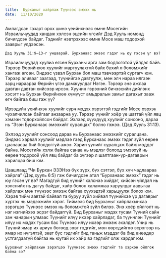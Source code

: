```yaml
---
title:  Бурханыг хайрлаж Түүнээс эмээх нь
date:  11/10/2020
---
```


Амлагдсан газарт орох шинэ үеийнхнээс өмнө Мосегийн Израильчуудад хандаж хэлсэн эцсийн үгсийг Дэд Хууль номонд бичигдсэн байдаг. Тэднийг нэвтрэхээс өмнө Мосе маш тодорхой зааврыг үлдээсэн.

`Дэд Хууль 31:9–13-г уншаарай. Бурханаас эмээх гэдэг нь юу гэсэн үг вэ?`

Израильчуудад хуулиа өгсөн Бурханы арга зам бодлоготой үйлдэл байв. Тэрээр Өөрийнхөө хуулийг мартуулахгүй байх бүхий л боломжийг хангаж өгсөн. Эндээс үзвэл Бурхан бол маш тэвчээртэй сургагч юм. Тэрээр аливааг заагаад, түүнийгээ давтуулж, мөн элч нараа илгээн зарц нараараа Өөрийн үгээ дамжуулдаг Нэгэн. Тэрээр энэ ажлаа давтан давтан хийсээр ирсэн. Хуучин гэрээний бичээсийн дийлэнх хэсэгт нь Бурхан Өөрийнхөө хүмүүст амьдралын замыг дагахыг зааж өгч байгаа биш гэж үү?

Ирээдүйн үеийнхэн хуулийг сурч мэдэх хэрэгтэй гэдгийг Мосе хэрхэн чухалчилсан байгааг анзаарна уу. Тэрээр үүнийг хоёр үе шаттай үйл явц хэмээн тодорхойлсон байдаг. Эхлээд хүүхдүүд хуулийг сонсоно, дараа нь “Эзэн Бурханаас эмээхийг суралцах” болно гэжээ. (Дэд Хууль 31:13).

Эхлээд хуулийг сонсоод дараа нь Бурханаас эмээхийг суралцана. Эндээс харвал хуулийг мэдлээ гээд Бурханаас эмээх гэдэг зүйл өөрөө цаанаасаа бий болдоггүй ажээ. Харин үүнийг суралцаж байж мэддэг байна. Мосегийн хэлж байгаа санаа нь мэдлэг болоод эмээхүй нь өөрөө тодорхой үйл явц байдаг ба зүгээр л шалтгаан-үр-дагаврын харилцаа биш юм.

Цаашлаад “Чи Бурхан ЭЗЭНээ бүх зүрх, бүх сэтгэл, бүх хүч чадлаараа хайрла” (Дэд хууль 6:5) гэж бичигдсэн атал “Бурханаас эмээх” гэдэг нь юу гэсэн үг вэ? Магадгүй бид үүнийг хэлснээ хийдэг, хийсэн үйлдэл нь хэлснийх нь дагуу байдаг, хайр болон халамжаа харуулдаг аавыгаа хайрлаж мөн түүнээс эмээж байгаа хүүхэдтэй харьцуулж болох юм. Хэрэв тийм аавтай байвал та буруу зүйл хийвэл түүнийхээ үр дагаврыг хүртэх нь мэдээжийн хэрэг. Тиймээс бид Бурханыг хайрлахынхаа зэрэгцээ Түүнээс эмээх нь боломжтой зүйл билээ. Энэ хоёр ойлголт нь нэг нэгнийхээ эсрэг байдаггүй. Бид Бурханыг мэдэх тусам Түүний сайн зан чанарын улмаас Түүнийг илүү ихээр хайрладаг, ба түүнчлэн Түүнийг илүү их мэдэх тусам бас Түүнээс илүү ихээр эмээж эхэлдэг. Учир нь Түүний ямар их ариун бөгөөд зөвт гэдгийг, мөн өөрсдийгөө эсрэгээр нь ямар их нүгэлтэй, зөвт бус гэдгийг бид таньж мэддэг ба бид өнөөдөр устгагдаагүй байгаа нь юутай их хайр вэ гэдгийг олж хардаг юм.

`Бурханыг хайрлахын зэрэгцээ Түүүнээс эмээх гэдгийг та хэрхэн ойлгож байна вэ?`